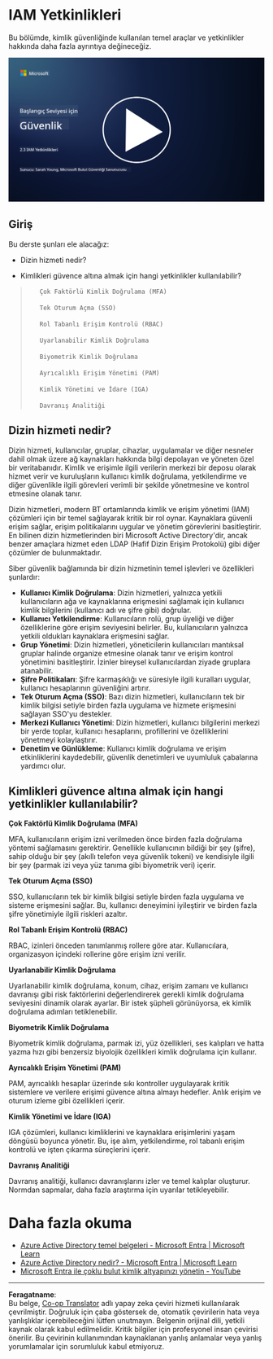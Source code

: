 <!--
CO_OP_TRANSLATOR_METADATA:
{
  "original_hash": "bf0b8a54f2c69951744df5a94bc923f7",
  "translation_date": "2025-09-04T01:55:08+00:00",
  "source_file": "2.3 IAM capabilities.md",
  "language_code": "tr"
}
-->
# IAM Yetkinlikleri

Bu bölümde, kimlik güvenliğinde kullanılan temel araçlar ve yetkinlikler hakkında daha fazla ayrıntıya değineceğiz.

[![Videoyu İzle](../../translated_images/2-3_placeholder.627bdd56f0e6915d1c44f876715c48e2b27507edc096c3e5fe6c3b228fdd4cf5.tr.png)](https://learn-video.azurefd.net/vod/player?id=330158a0-95ef-434b-b308-6fc41eab4bd5)

## Giriş

Bu derste şunları ele alacağız:

 - Dizin hizmeti nedir?
      
     
    
 - Kimlikleri güvence altına almak için hangi yetkinlikler kullanılabilir?
>
>        Çok Faktörlü Kimlik Doğrulama (MFA)
> 
>        Tek Oturum Açma (SSO)
> 
>        Rol Tabanlı Erişim Kontrolü (RBAC)
> 
>        Uyarlanabilir Kimlik Doğrulama
> 
>        Biyometrik Kimlik Doğrulama
> 
>        Ayrıcalıklı Erişim Yönetimi (PAM)
> 
>        Kimlik Yönetimi ve İdare (IGA)
> 
>        Davranış Analitiği

## Dizin hizmeti nedir?

Dizin hizmeti, kullanıcılar, gruplar, cihazlar, uygulamalar ve diğer nesneler dahil olmak üzere ağ kaynakları hakkında bilgi depolayan ve yöneten özel bir veritabanıdır. Kimlik ve erişimle ilgili verilerin merkezi bir deposu olarak hizmet verir ve kuruluşların kullanıcı kimlik doğrulama, yetkilendirme ve diğer güvenlikle ilgili görevleri verimli bir şekilde yönetmesine ve kontrol etmesine olanak tanır.

Dizin hizmetleri, modern BT ortamlarında kimlik ve erişim yönetimi (IAM) çözümleri için bir temel sağlayarak kritik bir rol oynar. Kaynaklara güvenli erişim sağlar, erişim politikalarını uygular ve yönetim görevlerini basitleştirir. En bilinen dizin hizmetlerinden biri Microsoft Active Directory'dir, ancak benzer amaçlara hizmet eden LDAP (Hafif Dizin Erişim Protokolü) gibi diğer çözümler de bulunmaktadır.

Siber güvenlik bağlamında bir dizin hizmetinin temel işlevleri ve özellikleri şunlardır:

 - **Kullanıcı Kimlik Doğrulama**: Dizin hizmetleri, yalnızca yetkili kullanıcıların ağa ve kaynaklarına erişmesini sağlamak için kullanıcı kimlik bilgilerini (kullanıcı adı ve şifre gibi) doğrular.
 - **Kullanıcı Yetkilendirme**: Kullanıcıların rolü, grup üyeliği ve diğer özelliklerine göre erişim seviyesini belirler. Bu, kullanıcıların yalnızca yetkili oldukları kaynaklara erişmesini sağlar.
 - **Grup Yönetimi**: Dizin hizmetleri, yöneticilerin kullanıcıları mantıksal gruplar halinde organize etmesine olanak tanır ve erişim kontrol yönetimini basitleştirir. İzinler bireysel kullanıcılardan ziyade gruplara atanabilir.
 - **Şifre Politikaları**: Şifre karmaşıklığı ve süresiyle ilgili kuralları uygular, kullanıcı hesaplarının güvenliğini artırır.
 - **Tek Oturum Açma (SSO)**: Bazı dizin hizmetleri, kullanıcıların tek bir kimlik bilgisi setiyle birden fazla uygulama ve hizmete erişmesini sağlayan SSO'yu destekler.
 - **Merkezi Kullanıcı Yönetimi**: Dizin hizmetleri, kullanıcı bilgilerini merkezi bir yerde toplar, kullanıcı hesaplarını, profillerini ve özelliklerini yönetmeyi kolaylaştırır.
 - **Denetim ve Günlükleme**: Kullanıcı kimlik doğrulama ve erişim etkinliklerini kaydedebilir, güvenlik denetimleri ve uyumluluk çabalarına yardımcı olur.

## Kimlikleri güvence altına almak için hangi yetkinlikler kullanılabilir?

**Çok Faktörlü Kimlik Doğrulama (MFA)**

MFA, kullanıcıların erişim izni verilmeden önce birden fazla doğrulama yöntemi sağlamasını gerektirir. Genellikle kullanıcının bildiği bir şey (şifre), sahip olduğu bir şey (akıllı telefon veya güvenlik tokeni) ve kendisiyle ilgili bir şey (parmak izi veya yüz tanıma gibi biyometrik veri) içerir.

**Tek Oturum Açma (SSO)**

SSO, kullanıcıların tek bir kimlik bilgisi setiyle birden fazla uygulama ve sisteme erişmesini sağlar. Bu, kullanıcı deneyimini iyileştirir ve birden fazla şifre yönetimiyle ilgili riskleri azaltır.

**Rol Tabanlı Erişim Kontrolü (RBAC)**

RBAC, izinleri önceden tanımlanmış rollere göre atar. Kullanıcılara, organizasyon içindeki rollerine göre erişim izni verilir.

**Uyarlanabilir Kimlik Doğrulama**

Uyarlanabilir kimlik doğrulama, konum, cihaz, erişim zamanı ve kullanıcı davranışı gibi risk faktörlerini değerlendirerek gerekli kimlik doğrulama seviyesini dinamik olarak ayarlar. Bir istek şüpheli görünüyorsa, ek kimlik doğrulama adımları tetiklenebilir.

**Biyometrik Kimlik Doğrulama**

Biyometrik kimlik doğrulama, parmak izi, yüz özellikleri, ses kalıpları ve hatta yazma hızı gibi benzersiz biyolojik özellikleri kimlik doğrulama için kullanır.

**Ayrıcalıklı Erişim Yönetimi (PAM)**

PAM, ayrıcalıklı hesaplar üzerinde sıkı kontroller uygulayarak kritik sistemlere ve verilere erişimi güvence altına almayı hedefler. Anlık erişim ve oturum izleme gibi özellikleri içerir.

**Kimlik Yönetimi ve İdare (IGA)**

IGA çözümleri, kullanıcı kimliklerini ve kaynaklara erişimlerini yaşam döngüsü boyunca yönetir. Bu, işe alım, yetkilendirme, rol tabanlı erişim kontrolü ve işten çıkarma süreçlerini içerir.

**Davranış Analitiği**

Davranış analitiği, kullanıcı davranışlarını izler ve temel kalıplar oluşturur. Normdan sapmalar, daha fazla araştırma için uyarılar tetikleyebilir.

# Daha fazla okuma
- [Azure Active Directory temel belgeleri - Microsoft Entra | Microsoft Learn](https://learn.microsoft.com/azure/active-directory/fundamentals/?WT.mc_id=academic-96948-sayoung)
- [Azure Active Directory nedir? - Microsoft Entra | Microsoft Learn](https://learn.microsoft.com/azure/active-directory/fundamentals/whatis?WT.mc_id=academic-96948-sayoung)
- [Microsoft Entra ile çoklu bulut kimlik altyapınızı yönetin - YouTube](https://www.youtube.com/watch?v=9qQiq3wTS2Y&list=PLXtHYVsvn_b_gtX1-NB62wNervQx1Fhp4&index=18)

---

**Feragatname**:  
Bu belge, [Co-op Translator](https://github.com/Azure/co-op-translator) adlı yapay zeka çeviri hizmeti kullanılarak çevrilmiştir. Doğruluk için çaba göstersek de, otomatik çevirilerin hata veya yanlışlıklar içerebileceğini lütfen unutmayın. Belgenin orijinal dili, yetkili kaynak olarak kabul edilmelidir. Kritik bilgiler için profesyonel insan çevirisi önerilir. Bu çevirinin kullanımından kaynaklanan yanlış anlamalar veya yanlış yorumlamalar için sorumluluk kabul etmiyoruz.